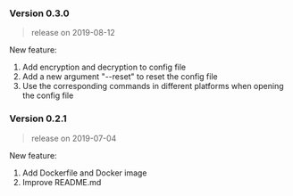 ### Version 0.3.0
> release on 2019-08-12

New feature:
1. Add encryption and decryption to config file
2. Add a new argument "--reset" to reset the config file
3. Use the corresponding commands in different platforms when opening the config file

### Version 0.2.1
> release on 2019-07-04

New feature:
1. Add Dockerfile and Docker image
2. Improve README.md
